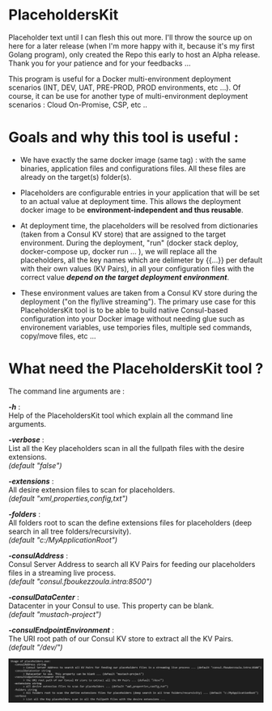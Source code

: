 # PlaceholdersKit

Placeholder text until I can flesh this out more. I'll throw the source up on here for a later release (when I'm more happy with it, because it's my first Golang program), only created the Repo this early to host an Alpha release. Thank you for your patience and for your feedbacks ...

This program is useful for a Docker multi-environment deployment scenarios (INT, DEV, UAT, PRE-PROD, PROD environments, etc ...). Of course, it can be use for another type of multi-environment deployment scenarios : Cloud On-Promise, CSP, etc ..

# Goals and why this tool is useful :

* We have exactly the same docker image (same tag) : with the same binaries, application files and configurations files. All these files are already on the target(s) folder(s).

* Placeholders are configurable entries in your application that will be set to an actual value at deployment time. This allows the deployment docker image to be **environment-independent and thus reusable**.

* At deployment time, the placeholders will be resolved from dictionaries (taken from a Consul KV store) that are assigned to the target environment. During the deployment, "run" (docker stack deploy, docker-compose up, docker run ... ), we will replace all the placeholders, all the key names which are delimeter by {{...}} per default with their own values (KV Pairs), in all your configuration files with the correct value _**depend on the target deployment environment**_. 

* These environment values are taken from a Consul KV store during the deployment ("on the fly/live streaming"). The primary use case for this PlaceholdersKit tool is to be able to build native Consul-based configuration into your Docker image without needing glue such as environement variables, use tempories files, multiple sed commands, copy/move files, etc ...

# What need the PlaceholdersKit tool ?

The command line arguments are :

_**-h**_ :<br />
Help of the PlaceholdersKit tool which explain all the command line arguments. <br />

_**-verbose**_ :<br />
List all the Key placeholders scan in all the fullpath files with the desire extensions. <br />
_(default "false")_

_**-extensions**_ :<br />
All desire extension files to scan for placeholders. <br />
_(default "xml,properties,config,txt")_

_**-folders**_ :<br />
All folders root to scan the define extensions files for placeholders (deep search in all tree folders/recursivity). <br />
_(default "c:/MyApplicationRoot")_

_**-consulAddress**_ :<br />
Consul Server Address to search all KV Pairs for feeding our placeholders files in a streaming live process. <br />
_(default "consul.fboukezzoula.intra:8500")_

_**-consulDataCenter**_ :<br />
Datacenter in your Consul to use. This property can be blank. <br />
_(default "mustach-project")_

_**-consulEndpointEnvironment**_ :<br />
The URI root path of our Consul KV store to extract all the KV Pairs. <br />
_(default "/dev/")_

<p align="center">
  <img src="ressources/arguments_cmd_line.png" width="1028"/>
 
</p>



